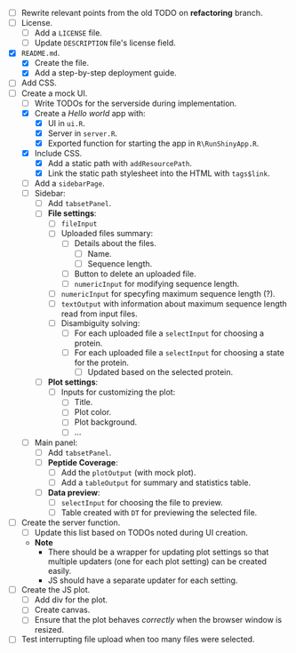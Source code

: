  - [ ] Rewrite relevant points from the old TODO on **refactoring** branch.
 - [ ] License.
    - [ ] Add a `LICENSE` file.
    - [ ] Update `DESCRIPTION` file's license field.
 - [x] `README.md`.
    - [x] Create the file.
    - [x] Add a step-by-step deployment guide.
 - [ ] Add CSS.
 - [ ] Create a mock UI.
    - [ ] Write TODOs for the serverside during implementation.
    - [x] Create a *Hello world* app with:
        - [x] UI in `ui.R`.
        - [x] Server in `server.R`.
        - [x] Exported function for starting the app in `R\RunShinyApp.R`.
    - [x] Include CSS.
        - [x] Add a static path with `addResourcePath`.
        - [x] Link the static path stylesheet into the HTML with `tags$link`.
    - [ ] Add a `sidebarPage`.
    - [ ] Sidebar:
        - [ ] Add `tabsetPanel`.
        - [ ] **File settings**:
            - [ ] `fileInput`
            - [ ] Uploaded files summary:
                - [ ] Details about the files.
                    - [ ] Name.
                    - [ ] Sequence length.
                - [ ] Button to delete an uploaded file.
                - [ ] `numericInput` for modifying sequence length.
            - [ ] `numericInput` for specyfing maximum sequence length (?).
            - [ ] `textOutput` with information about maximum sequence length read from input files.
            - [ ] Disambiguity solving:
                - [ ] For each uploaded file a `selectInput` for choosing a protein.
                - [ ] For each uploaded file a `selectInput` for choosing a state for the protein.
                    - [ ] Updated based on the selected protein.
        - [ ] **Plot settings**:
            - [ ] Inputs for customizing the plot:
                - [ ] Title.
                - [ ] Plot color.
                - [ ] Plot background.
                - [ ] ...
    - [ ] Main panel:
        - [ ] Add `tabsetPanel`.
        - [ ] **Peptide Coverage**:
            - [ ] Add the `plotOutput` (with mock plot).
            - [ ] Add a `tableOutput` for summary and statistics table.
        - [ ] **Data preview**:
            - [ ] `selectInput` for choosing the file to preview.
            - [ ] Table created with `DT` for previewing the selected file.
 - [ ] Create the server function.
    - [ ] Update this list based on TODOs noted during UI creation.
    - **Note**
        - There should be a wrapper for updating plot settings so that multiple updaters (one for each plot setting) can be created easily. 
        - JS should have a separate updater for each setting.
 - [ ] Create the JS plot.
    - [ ] Add div for the plot.
    - [ ] Create canvas.
    - [ ] Ensure that the plot behaves *correctly* when the browser window is resized.
 - [ ] Test interrupting file upload when too many files were selected.
